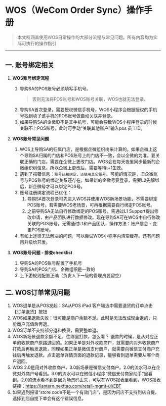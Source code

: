 # WOS（WeCom Order Sync）操作手册
>本文档涵盖使用WOS日常操作的大部分流程与常见问题。所有内容均为实际可执行的操作指引
***

## 一. 账号绑定相关
1. **WOS账号绑定流程**
    1. 导购SA的POS账号必须填写手机号。
        >否则无法将POS账号和WOS账号关联，WOS也就无法登录。
    2. 导购SA首次登录，需要授权微信手机号，WOS小程序会根据授权的手机号找到填了该手机的POS账号做自动关联并登录。
    3. 如果导购SA的企微ID不是其手机号，可能会导致WOS小程序登录的时候关联不上POS账号。此时可手动“关联其他账户”输入pos 员工ID。

2. **WOS账号常见问题**
    1. WOS上导购SA的归属门店，是根据企微组织树来计算的。如果企微上这个导购SA归属的门店和POS账号上的门店不一致，会以企微的为准。要关联正确的门店，需要在企微上更改门店。WOS会在每天夜里同步最新的企微组织树信息，所以企微上更改后，需要等待t+1生效。
    2. 遇到了报错信息：`账号已被绑定，请使用其它账号`。可能的情况是，旧企微账号与POS账号的绑定关系还存在。如果新的企微号要登录，需要L2先解绑后，新企微号才可以绑定POS号。
    3. 账号注册绑定流程已优化： 
        1. 导购SA首次登录可先进入WOS并使用WOS新场景功能，不需要绑定POS账号。若需要WOS老场景，可再根据需要自行绑定POS账号。
        2. 之前导购SA无法自行修改绑定的POS账号，需通过L1 Support提出修改申请，由产品团队进行数据修改。现在导购SA可在WOS中自行修改关联的POS账号，无需通过L1和产品团队，操作方法：账户信息 - 变更POS账号。
    4. 有如上途径无法解决的问题，可以尝试WOS小程序内清空缓存。还有问题再升级给开发。

3. **WOS账号问题 - 排查checklist**
      1. 导购SA的POS账号配置了手机号
      2. 导购SA的POS门店、企微组织是一致的
      3. 上下游规则配置正确（负责人下一级的管理员要留空）

## 二. WOS订单常见问题
1. WOS退单是从POS发起：SA从POS iPad 客户端选中需要退货的订单点击【订单退货】按钮
2. WOS如果退款失败：很可能是商户余额不足。此时是无法改成现金退的，只能商户充值后再退。
3. WOS订单不支持部分退和换货，需要整单退。
4. WOS新场景退款余额不足，往哪里打款，怎么看？
    退款的时候，是从对应正单的收款商户原路退回的。如果正单是对外收款商户，就需要向对外收款商户打款后再触发退款，同理如果正单是微信支付商户，就需要向微信支付商户充钱后再触发退款。点击退单详情页面的退款记录，能够看到退单需要从哪个商户退回。
5. WOS 2.0是用对外收款商户，3.0新场景是微信支付商户。2.0的流水可以在企微对外商户号看到。3.0的流水可以在微信小程序“微信支付商家助手”里看到。2.0的流水看不到是因为场景码丢失，可以在WOS报表里看到，WOS报表链接：https://lantern.nexttao.com/retail-mgmt-ui/EBT
6. 如果遇到报错“store code不是一个有效门店”，是因为闪店不支持到店自提。选择到店自提下单会有这个错误信息。

